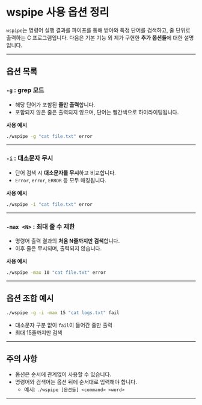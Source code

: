 
# wspipe 사용 옵션 정리

`wspipe`는 명령어 실행 결과를 파이프를 통해 받아와 특정 단어를 검색하고, 줄 단위로 출력하는 C 프로그램입니다.
다음은 기본 기능 외 제가 구현한 **추가 옵션들**에 대한 설명입니다.

---

## 옵션 목록

### `-g` : grep 모드
- 해당 단어가 포함된 **줄만 출력**합니다.
- 포함되지 않은 줄은 출력되지 않으며, 단어는 빨간색으로 하이라이팅됩니다.

**사용 예시**
```bash
./wspipe -g "cat file.txt" error
```

---

### `-i` : 대소문자 무시
- 단어 검색 시 **대소문자를 무시**하고 비교합니다.
- `Error`, `error`, `ERROR` 등 모두 매칭됩니다.

**사용 예시**
```bash
./wspipe -i "cat file.txt" error
```

---

### `-max <N>` : 최대 줄 수 제한
- 명령어 출력 결과의 **처음 N줄까지만 검색**합니다.
- 이후 줄은 무시되며, 출력되지 않습니다.

**사용 예시**
```bash
./wspipe -max 10 "cat file.txt" error
```

---

## 옵션 조합 예시

```bash
./wspipe -g -i -max 15 "cat logs.txt" fail
```

- 대소문자 구분 없이 `fail`이 들어간 줄만 출력
- 최대 15줄까지만 검색

---

## 주의 사항
- 옵션은 순서에 관계없이 사용할 수 있습니다.
- 명령어와 검색어는 옵션 뒤에 순서대로 입력해야 합니다.
  - 예시: `./wspipe [옵션들] <command> <word>`

---
